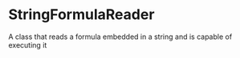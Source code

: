 # StringFormulaReader
A class that reads a formula embedded in a string and is capable of executing it
